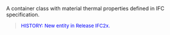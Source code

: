 ﻿A container class with material thermal properties defined in IFC specification.

> <font color="#0000FF" size="-1">HISTORY: New entity in Release IFC2x.</font>